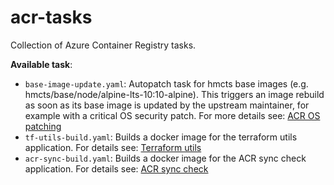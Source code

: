 # acr-tasks
Collection of Azure Container Registry tasks.


**Available task**:
- `base-image-update.yaml`: Autopatch task for hmcts base images (e.g. hmcts/base/node/alpine-lts-10:10-alpine). This triggers an 
  image rebuild as soon as its base image is updated by the upstream maintainer, for example with a critical OS security patch. 
  For more details see: [ACR OS patching](https://docs.microsoft.com/en-us/azure/container-registry/container-registry-tasks-overview#automate-os-and-framework-patching)
- `tf-utils-build.yaml`: Builds a docker image for the terraform utils application. For details see: [Terraform utils](https://github.com/hmcts/terraform-utils) 
- `acr-sync-build.yaml`: Builds a docker image for the ACR sync check application. For details see: [ACR sync check](https://github.com/hmcts/azure-cftapps-monitoring/tree/master/acr-sync) 

